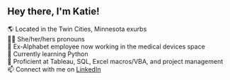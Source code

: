## Hey there, I'm Katie!

🌎 Located in the Twin Cities, Minnesota exurbs  
🏳️‍🌈 She/her/hers pronouns  
💼 Ex-Alphabet employee now working in the medical devices space  
🌱 Currently learning Python  
🔨 Proficient at Tableau, SQL, Excel macros/VBA, and project management  
📫 Connect with me on <a href="https://www.linkedin.com/in/kellsworth928">LinkedIn</a>  
